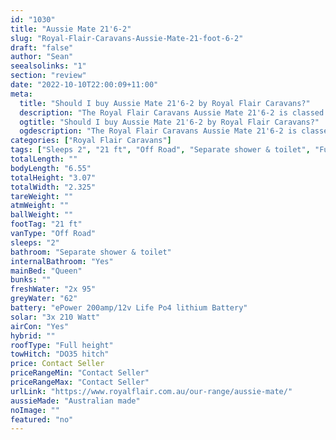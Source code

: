 ```yaml
---
id: "1030"
title: "Aussie Mate 21'6-2"
slug: "Royal-Flair-Caravans-Aussie-Mate-21-foot-6-2"
draft: "false"
author: "Sean"
seealsolinks: "1"
section: "review"
date: "2022-10-10T22:00:09+11:00"
meta:
  title: "Should I buy Aussie Mate 21'6-2 by Royal Flair Caravans?"
  description: "The Royal Flair Caravans Aussie Mate 21'6-2 is classed as Off Road, and sleeps 2 people. It is Australian made and comes in at 21 ft. It generally has Separate shower & toilet."
  ogtitle: "Should I buy Aussie Mate 21'6-2 by Royal Flair Caravans?"
  ogdescription: "The Royal Flair Caravans Aussie Mate 21'6-2 is classed as Off Road, and sleeps 2 people. It is Australian made and comes in at 21 ft. It generally has Separate shower & toilet."
categories: ["Royal Flair Caravans"]
tags: ["Sleeps 2", "21 ft", "Off Road", "Separate shower & toilet", "Full height", "Price Unknown", "Australian made"]
totalLength: ""
bodyLength: "6.55"
totalHeight: "3.07"
totalWidth: "2.325"
tareWeight: ""
atmWeight: ""
ballWeight: ""
footTag: "21 ft"
vanType: "Off Road"
sleeps: "2"
bathroom: "Separate shower & toilet"
internalBathroom: "Yes"
mainBed: "Queen"
bunks: ""
freshWater: "2x 95"
greyWater: "62"
battery: "ePower 200amp/12v Life Po4 lithium Battery"
solar: "3x 210 Watt"
airCon: "Yes"
hybrid: ""
roofType: "Full height"
towHitch: "DO35 hitch"
price: Contact Seller
priceRangeMin: "Contact Seller"
priceRangeMax: "Contact Seller"
urlLink: "https://www.royalflair.com.au/our-range/aussie-mate/"
aussieMade: "Australian made"
noImage: ""
featured: "no"
---
```

